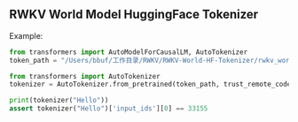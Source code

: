## RWKV World Model HuggingFace Tokenizer

Example:

```python
from transformers import AutoModelForCausalLM, AutoTokenizer
token_path = "/Users/bbuf/工作目录/RWKV/RWKV-World-HF-Tokenizer/rwkv_world_tokenizer"

from transformers import AutoTokenizer
tokenizer = AutoTokenizer.from_pretrained(token_path, trust_remote_code=True)

print(tokenizer("Hello"))
assert tokenizer("Hello")['input_ids'][0] == 33155
```


